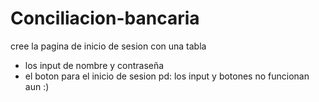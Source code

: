 # Conciliacion-bancaria
cree la pagina de inicio de sesion con una tabla
- los input de nombre y contraseña
- el boton para el inicio de sesion 
pd: los input y botones no funcionan aun :)